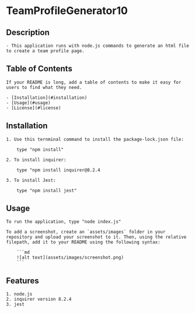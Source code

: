 # TeamProfileGenerator10

## Description
    
    - This application runs with node.js commands to generate an html file to create a team profile page.
    
## Table of Contents
    
    If your README is long, add a table of contents to make it easy for users to find what they need.
    
    - [Installation](#installation)
    - [Usage](#usage)
    - [License](#license)
    
## Installation
    
    1. Use this ternminal command to install the package-lock.json file:

        type "npm install"

    2. To install inquirer:

        type "npm install inquirer@8.2.4

    3. To install Jest:

        type "npm install jest"
    
## Usage
    
    To run the application, type "node index.js"
    
    To add a screenshot, create an `assets/images` folder in your repository and upload your screenshot to it. Then, using the relative filepath, add it to your README using the following syntax:
    
        ```md
        ![alt text](assets/images/screenshot.png)
        ```
        
## Features
    
    1. node.js
    2. inquirer version 8.2.4
    3. jest
